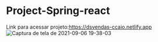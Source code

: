 # Project-Spring-react
Link para acessar projeto:https://dsvendas-ccaio.netlify.app
![Captura de tela de 2021-09-06 19-38-03](https://user-images.githubusercontent.com/79578694/132263886-0875e32c-7a12-4cea-ba8f-0294fd52713c.png)



